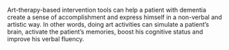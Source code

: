 
Art-therapy-based intervention tools can help a patient with dementia create a sense of accomplishment and express himself in a non-verbal and artistic way. In other words, doing art activities can simulate a patient’s brain, activate the patient’s memories, boost his cognitive status and improve his verbal fluency.


